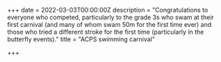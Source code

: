 +++
date = 2022-03-03T00:00:00Z
description = "Congratulations to everyone who competed, particularly to the grade 3s who swam at their first carnival (and many of whom swam 50m for the first time ever) and those who tried a different stroke for the first time (particularly in the butterfly events)."
title = "ACPS swimming carnival"

+++

